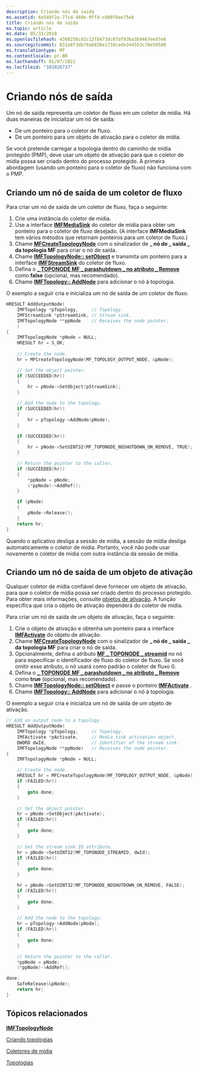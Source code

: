 ```yaml
---
description: Criando nós de saída
ms.assetid: 6e548f2a-77cd-460e-9ffd-c098f6ee75eb
title: Criando nós de saída
ms.topic: article
ms.date: 05/31/2018
ms.openlocfilehash: 4388258c82c12f8473dc07df83ba3b9467eed7e6
ms.sourcegitcommit: 831e8f3db78ab820e1710cede244553c70e50500
ms.translationtype: MT
ms.contentlocale: pt-BR
ms.lasthandoff: 01/07/2021
ms.locfileid: "103826737"
---
```

# <a name="creating-output-nodes"></a>Criando nós de saída

Um nó de saída representa um coletor de fluxo em um coletor de mídia. Há duas maneiras de inicializar um nó de saída:

-   De um ponteiro para o coletor de fluxo.
-   De um ponteiro para um objeto de ativação para o coletor de mídia.

Se você pretende carregar a topologia dentro do caminho de mídia protegido (PMP), deve usar um objeto de ativação para que o coletor de mídia possa ser criado dentro do processo protegido. A primeira abordagem (usando um ponteiro para o coletor de fluxo) não funciona com o PMP.

## <a name="creating-an-output-node-from-a-stream-sink"></a>Criando um nó de saída de um coletor de fluxo

Para criar um nó de saída de um coletor de fluxo, faça o seguinte:

1.  Crie uma instância do coletor de mídia.
2.  Use a interface [**IMFMediaSink**](/windows/desktop/api/mfidl/nn-mfidl-imfmediasink) do coletor de mídia para obter um ponteiro para o coletor de fluxo desejado. (A interface **IMFMediaSink** tem vários métodos que retornam ponteiros para um coletor de fluxo.)
3.  Chame [**MFCreateTopologyNode**](/windows/desktop/api/mfidl/nf-mfidl-mfcreatetopologynode) com o sinalizador de **\_ nó de \_ saída \_ da topologia MF** para criar o nó de saída.
4.  Chame [**IMFTopologyNode:: setObject**](/windows/desktop/api/mfidl/nf-mfidl-imftopologynode-setobject) e transmita um ponteiro para a interface [**IMFStreamSink**](/windows/desktop/api/mfidl/nn-mfidl-imfstreamsink) do coletor de fluxo.
5.  Defina o [**\_ TOPONODE MF \_ parashutdown \_ no atributo \_ Remove**](mf-toponode-noshutdown-on-remove-attribute.md) como **false** (opcional, mas recomendado).
6.  Chame [**IMFTopology:: AddNode**](/windows/desktop/api/mfidl/nf-mfidl-imftopology-addnode) para adicionar o nó à topologia.

O exemplo a seguir cria e inicializa um nó de saída de um coletor de fluxo.


```C++
HRESULT AddOutputNode(
    IMFTopology *pTopology,     // Topology.
    IMFStreamSink *pStreamSink, // Stream sink.
    IMFTopologyNode **ppNode    // Receives the node pointer.
    )
{
    IMFTopologyNode *pNode = NULL;
    HRESULT hr = S_OK;
    
    // Create the node.
    hr = MFCreateTopologyNode(MF_TOPOLOGY_OUTPUT_NODE, &pNode);

    // Set the object pointer.
    if (SUCCEEDED(hr))
    {
        hr = pNode->SetObject(pStreamSink);
    }

    // Add the node to the topology.
    if (SUCCEEDED(hr))
    {
        hr = pTopology->AddNode(pNode);
    }

    if (SUCCEEDED(hr))
    {
        hr = pNode->SetUINT32(MF_TOPONODE_NOSHUTDOWN_ON_REMOVE, TRUE);
    }

    // Return the pointer to the caller.
    if (SUCCEEDED(hr))
    {
        *ppNode = pNode;
        (*ppNode)->AddRef();
    }

    if (pNode)
    {
        pNode->Release();
    }
    return hr;
}
```



Quando o aplicativo desliga a sessão de mídia, a sessão de mídia desliga automaticamente o coletor de mídia. Portanto, você não pode usar novamente o coletor de mídia com outra instância da sessão de mídia.

## <a name="creating-an-output-node-from-an-activation-object"></a>Criando um nó de saída de um objeto de ativação

Qualquer coletor de mídia confiável deve fornecer um objeto de ativação, para que o coletor de mídia possa ser criado dentro do processo protegido. Para obter mais informações, consulte [objetos de ativação](activation-objects.md). A função específica que cria o objeto de ativação dependerá do coletor de mídia.

Para criar um nó de saída de um objeto de ativação, faça o seguinte:

1.  Crie o objeto de ativação e obtenha um ponteiro para a interface [**IMFActivate**](/windows/desktop/api/mfobjects/nn-mfobjects-imfactivate) do objeto de ativação.
2.  Chame [**MFCreateTopologyNode**](/windows/desktop/api/mfidl/nf-mfidl-mfcreatetopologynode) com o sinalizador de **\_ nó de \_ saída \_ da topologia MF** para criar o nó de saída.
3.  Opcionalmente, defina o atributo [**MF \_ TOPONODE \_ streamid**](mf-toponode-streamid-attribute.md) no nó para especificar o identificador de fluxo do coletor de fluxo. Se você omitir esse atributo, o nó usará como padrão o coletor de fluxo 0.
4.  Defina o [**\_ TOPONODE MF \_ parashutdown \_ no atributo \_ Remove**](mf-toponode-noshutdown-on-remove-attribute.md) como **true** (opcional, mas recomendado).
5.  Chame [**IMFTopologyNode:: setObject**](/windows/desktop/api/mfidl/nf-mfidl-imftopologynode-setobject) e passe o ponteiro [**IMFActivate**](/windows/desktop/api/mfobjects/nn-mfobjects-imfactivate) .
6.  Chame [**IMFTopology:: AddNode**](/windows/desktop/api/mfidl/nf-mfidl-imftopology-addnode) para adicionar o nó à topologia.

O exemplo a seguir cria e inicializa um nó de saída de um objeto de ativação.


```C++
// Add an output node to a topology.
HRESULT AddOutputNode(
    IMFTopology *pTopology,     // Topology.
    IMFActivate *pActivate,     // Media sink activation object.
    DWORD dwId,                 // Identifier of the stream sink.
    IMFTopologyNode **ppNode)   // Receives the node pointer.
{
    IMFTopologyNode *pNode = NULL;

    // Create the node.
    HRESULT hr = MFCreateTopologyNode(MF_TOPOLOGY_OUTPUT_NODE, &pNode);
    if (FAILED(hr))
    {
        goto done;
    }

    // Set the object pointer.
    hr = pNode->SetObject(pActivate);
    if (FAILED(hr))
    {
        goto done;
    }

    // Set the stream sink ID attribute.
    hr = pNode->SetUINT32(MF_TOPONODE_STREAMID, dwId);
    if (FAILED(hr))
    {
        goto done;
    }

    hr = pNode->SetUINT32(MF_TOPONODE_NOSHUTDOWN_ON_REMOVE, FALSE);
    if (FAILED(hr))
    {
        goto done;
    }

    // Add the node to the topology.
    hr = pTopology->AddNode(pNode);
    if (FAILED(hr))
    {
        goto done;
    }

    // Return the pointer to the caller.
    *ppNode = pNode;
    (*ppNode)->AddRef();

done:
    SafeRelease(&pNode);
    return hr;
}
```



## <a name="related-topics"></a>Tópicos relacionados

<dl> <dt>

[**IMFTopologyNode**](/windows/desktop/api/mfidl/nn-mfidl-imftopologynode)
</dt> <dt>

[Criando topologias](creating-topologies.md)
</dt> <dt>

[Coletores de mídia](media-sinks.md)
</dt> <dt>

[Topologias](topologies.md)
</dt> </dl>

 

 



